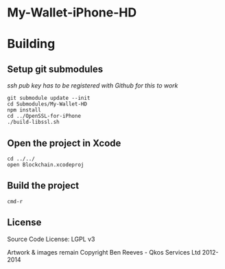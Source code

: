 # My-Wallet-iPhone-HD


# Building

## Setup git submodules

_ssh pub key has to be registered with Github for this to work_

    git submodule update --init
    cd Submodules/My-Wallet-HD
    npm install
    cd ../OpenSSL-for-iPhone  
    ./build-libssl.sh

## Open the project in Xcode

    cd ../../
    open Blockchain.xcodeproj

## Build the project

    cmd-r


## License

Source Code License: LGPL v3

Artwork & images remain Copyright Ben Reeves - Qkos Services Ltd 2012-2014
